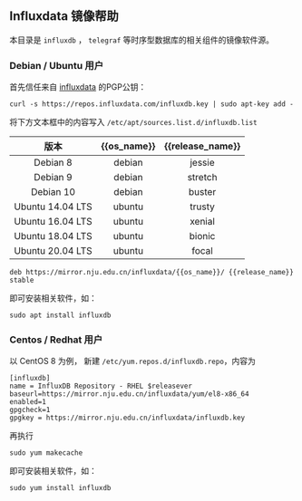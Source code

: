 
## Influxdata 镜像帮助

本目录是 `influxdb` ， `telegraf` 等时序型数据库的相关组件的镜像软件源。

### Debian / Ubuntu 用户

首先信任来自 [influxdata](https://docs.influxdata.com/telegraf/v1.18/introduction/installation/) 的PGP公钥：

```shell
curl -s https://repos.influxdata.com/influxdb.key | sudo apt-key add -
```

将下方文本框中的内容写入 `/etc/apt/sources.list.d/influxdb.list`

|  版本 | {{os_name}} | {{release_name}} | 
| :----: | :----: | :----: |
| Debian 8   | debian |  jessie         | 
| Debian 9   | debian |  stretch        | 
| Debian 10  | debian |  buster         | 
| Ubuntu 14.04 LTS | ubuntu | trusty |
| Ubuntu 16.04 LTS | ubuntu | xenial |
| Ubuntu 18.04 LTS | ubuntu | bionic |
| Ubuntu 20.04 LTS | ubuntu | focal |

```
deb https://mirror.nju.edu.cn/influxdata/{{os_name}}/ {{release_name}} stable
```
即可安装相关软件，如：

```shell
sudo apt install influxdb
```

### Centos / Redhat 用户
以 CentOS 8 为例，
新建 `/etc/yum.repos.d/influxdb.repo`，内容为

```
[influxdb]
name = InfluxDB Repository - RHEL $releasever
baseurl=https://mirror.nju.edu.cn/influxdata/yum/el8-x86_64
enabled=1
gpgcheck=1
gpgkey = https://mirror.nju.edu.cn/influxdata/influxdb.key
```
再执行

```shell
sudo yum makecache
```

即可安装相关软件，如：

```shell
sudo yum install influxdb
```
